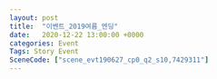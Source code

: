 ```yaml
---
layout: post
title:  "이벤트_2019여름_엔딩"
date:   2020-12-22 13:00:00 +0000
categories: Event
Tags: Story Event
SceneCode: ["scene_evt190627_cp0_q2_s10,7429311"]
---
```

